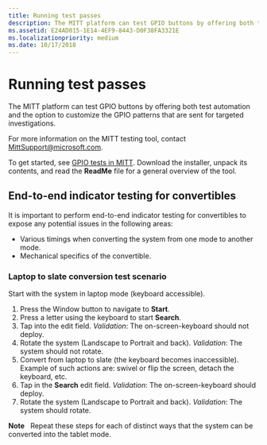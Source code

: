 ```yaml
---
title: Running test passes
description: The MITT platform can test GPIO buttons by offering both test automation and the option to customize the GPIO patterns that are sent for targeted investigations.
ms.assetid: E24AD015-1E14-4EF9-8443-D0F38FA3321E
ms.localizationpriority: medium
ms.date: 10/17/2018
---
```


# Running test passes


The MITT platform can test GPIO buttons by offering both test automation and the option to customize the GPIO patterns that are sent for targeted investigations.

For more information on the MITT testing tool, contact MittSupport@microsoft.com.

To get started, see [GPIO tests in MITT](https://msdn.microsoft.com/library/windows/hardware/dn919780). Download the installer, unpack its contents, and read the **ReadMe** file for a general overview of the tool.

## <span id="End-to-end_indicator_testing_for_convertibles"></span><span id="end-to-end_indicator_testing_for_convertibles"></span><span id="END-TO-END_INDICATOR_TESTING_FOR_CONVERTIBLES"></span>End-to-end indicator testing for convertibles


It is important to perform end-to-end indicator testing for convertibles to expose any potential issues in the following areas:

-   Various timings when converting the system from one mode to another mode.
-   Mechanical specifics of the convertible.

### <span id="Laptop_to_slate_conversion_test_scenario"></span><span id="laptop_to_slate_conversion_test_scenario"></span><span id="LAPTOP_TO_SLATE_CONVERSION_TEST_SCENARIO"></span>Laptop to slate conversion test scenario

Start with the system in laptop mode (keyboard accessible).

1.  Press the Window button to navigate to **Start**.
2.  Press a letter using the keyboard to start **Search**.
3.  Tap into the edit field. *Validation*: The on-screen-keyboard should not deploy.
4.  Rotate the system (Landscape to Portrait and back). *Validation*: The system should not rotate.
5.  Convert from laptop to slate (the keyboard becomes inaccessible). Example of such actions are: swivel or flip the screen, detach the keyboard, etc.
6.  Tap in the **Search** edit field. *Validation*: The on-screen-keyboard should deploy.
7.  Rotate the system (Landscape to Portrait and back). *Validation*: The system should rotate.

**Note**  
Repeat these steps for each of distinct ways that the system can be converted into the tablet mode.

 

 

 





